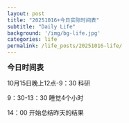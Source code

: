```yaml
---
layout: post
title: "20251016+今日实际时间表"
subtitle: "Daily Life"
background: '/img/bg-life.jpg'
categories: life
permalink: /life_posts/20251016-life/
---
```

**<span style="font-size: 120%">今日时间表</span>**



10月15日晚上12点-9：30 科研

9：30-13：30 睡觉4个小时

14：00 开始总结昨天的结果








